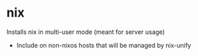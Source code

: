 # nix

Installs nix in multi-user mode (meant for server usage)

- Include on non-nixos hosts that will be managed by nix-unify
